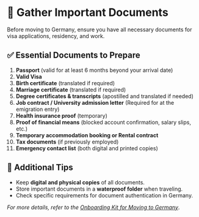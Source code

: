 # 📝 Gather Important Documents

Before moving to Germany, ensure you have all necessary documents for visa applications, residency, and work.

## ✅ Essential Documents to Prepare
1. **Passport** (valid for at least 6 months beyond your arrival date)
2. **Valid Visa**
3. **Birth certificate** (translated if required)
11. **Marriage certificate** (translated if required)
4. **Degree certificates & transcripts** (apostilled and translated if needed)
5. **Job contract / University admission letter** (Required for at the emigration entry)
6. **Health insurance proof** (temporary)
7. **Proof of financial means** (blocked account confirmation, salary slips, etc.)
8. **Temporary accommodation booking or Rental contract**
9. **Tax documents** (if previously employed)
10. **Emergency contact list** (both digital and printed copies)

## 📜 Additional Tips
- Keep **digital and physical copies** of all documents.
- Store important documents in a **waterproof folder** when traveling.
- Check specific requirements for document authentication in Germany.

_For more details, refer to the [Onboarding Kit for Moving to Germany](../Germany_Onboarding_Kit.md)_.
